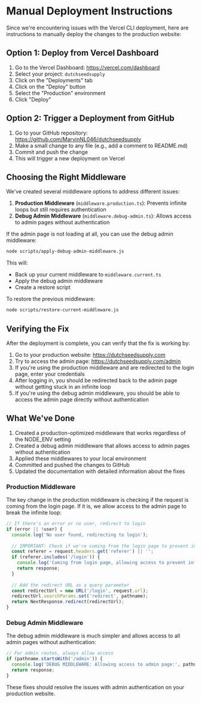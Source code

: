 # Manual Deployment Instructions

Since we're encountering issues with the Vercel CLI deployment, here are instructions to manually deploy the changes to the production website:

## Option 1: Deploy from Vercel Dashboard

1. Go to the Vercel Dashboard: https://vercel.com/dashboard
2. Select your project: `dutchseedsupply`
3. Click on the "Deployments" tab
4. Click on the "Deploy" button
5. Select the "Production" environment
6. Click "Deploy"

## Option 2: Trigger a Deployment from GitHub

1. Go to your GitHub repository: https://github.com/MarvinNL046/dutchseedsupply
2. Make a small change to any file (e.g., add a comment to README.md)
3. Commit and push the change
4. This will trigger a new deployment on Vercel

## Choosing the Right Middleware

We've created several middleware options to address different issues:

1. **Production Middleware** (`middleware.production.ts`): Prevents infinite loops but still requires authentication
2. **Debug Admin Middleware** (`middleware.debug-admin.ts`): Allows access to admin pages without authentication

If the admin page is not loading at all, you can use the debug admin middleware:

```bash
node scripts/apply-debug-admin-middleware.js
```

This will:
- Back up your current middleware to `middleware.current.ts`
- Apply the debug admin middleware
- Create a restore script

To restore the previous middleware:

```bash
node scripts/restore-current-middleware.js
```

## Verifying the Fix

After the deployment is complete, you can verify that the fix is working by:

1. Go to your production website: https://dutchseedsupply.com
2. Try to access the admin page: https://dutchseedsupply.com/admin
3. If you're using the production middleware and are redirected to the login page, enter your credentials
4. After logging in, you should be redirected back to the admin page without getting stuck in an infinite loop
5. If you're using the debug admin middleware, you should be able to access the admin page directly without authentication

## What We've Done

1. Created a production-optimized middleware that works regardless of the NODE_ENV setting
2. Created a debug admin middleware that allows access to admin pages without authentication
3. Applied these middlewares to your local environment
4. Committed and pushed the changes to GitHub
5. Updated the documentation with detailed information about the fixes

### Production Middleware

The key change in the production middleware is checking if the request is coming from the login page. If it is, we allow access to the admin page to break the infinite loop:

```typescript
// If there's an error or no user, redirect to login
if (error || !user) {
  console.log('No user found, redirecting to login');
  
  // IMPORTANT: Check if we're coming from the login page to prevent infinite loops
  const referer = request.headers.get('referer') || '';
  if (referer.includes('/login')) {
    console.log('Coming from login page, allowing access to prevent infinite loop');
    return response;
  }
  
  // Add the redirect URL as a query parameter
  const redirectUrl = new URL('/login', request.url);
  redirectUrl.searchParams.set('redirect', pathname);
  return NextResponse.redirect(redirectUrl);
}
```

### Debug Admin Middleware

The debug admin middleware is much simpler and allows access to all admin pages without authentication:

```typescript
// For admin routes, always allow access
if (pathname.startsWith('/admin')) {
  console.log('DEBUG MIDDLEWARE: Allowing access to admin page:', pathname);
  return response;
}
```

These fixes should resolve the issues with admin authentication on your production website.
